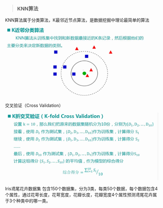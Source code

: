 >### KNN算法

KNN算法属于分类算法，K最邻近节点算法，是数据挖掘中理论最简单的算法

![knn](assets/markdown-img-paste-20170809212947549.png)

交叉验证（Cross Validation）

![cv](assets/markdown-img-paste-20170809213224133.png)

Iris鸢尾花卉数据集
包含150个数据集，分为3类，每类50个数据，每个数据包含4个属性，通过花萼长度，花萼宽度，花瓣长度，花瓣宽度4个属性预测鸢尾花卉属于3个种类中的哪一类。
